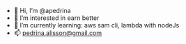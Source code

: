 - 👋 Hi, I’m @apedrina
- 👀 I’m interested in earn better
- 🌱 I’m currently learning: aws sam cli, lambda with nodeJs
- 📫 pedrina.alisson@gmail.com

<!---
apedrina/apedrina is a ✨ special ✨ repository because its `README.md` (this file) appears on your GitHub profile.
You can click the Preview link to take a look at your changes.
--->
